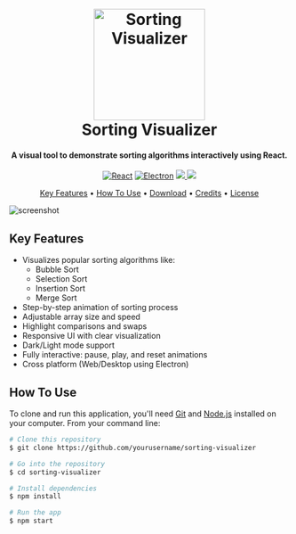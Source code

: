 <h1 align="center">
  <br>
  <a href="#"><img src="https://raw.githubusercontent.com/amitmerchant1990/electron-markdownify/master/app/img/markdownify.png" alt="Sorting Visualizer" width="200"></a>
  <br>
  Sorting Visualizer
  <br>
</h1>

<h4 align="center">A visual tool to demonstrate sorting algorithms interactively using React.</h4>

<p align="center">
  <a href="#"><img src="https://img.shields.io/badge/React-v18-blue" alt="React"></a>
  <a href="#"><img src="https://img.shields.io/badge/Electron-v25-lightgrey" alt="Electron"></a>
  <a href="https://saythanks.io/to/bullredeyes@gmail.com">
      <img src="https://img.shields.io/badge/SayThanks.io-%E2%98%BC-1EAEDB.svg">
  </a>
  <a href="https://www.paypal.me/AmitMerchant">
    <img src="https://img.shields.io/badge/$-donate-ff69b4.svg?maxAge=2592000&amp;style=flat">
  </a>
</p>

<p align="center">
  <a href="#key-features">Key Features</a> •
  <a href="#how-to-use">How To Use</a> •
  <a href="#download">Download</a> •
  <a href="#credits">Credits</a> •
  <a href="#license">License</a>
</p>

![screenshot](https://raw.githubusercontent.com/yourusername/sorting-visualizer/main/demo.gif)

## Key Features

* Visualizes popular sorting algorithms like:
  - Bubble Sort
  - Selection Sort
  - Insertion Sort
  - Merge Sort
* Step-by-step animation of sorting process
* Adjustable array size and speed
* Highlight comparisons and swaps
* Responsive UI with clear visualization
* Dark/Light mode support
* Fully interactive: pause, play, and reset animations
* Cross platform (Web/Desktop using Electron)

## How To Use

To clone and run this application, you'll need [Git](https://git-scm.com) and [Node.js](https://nodejs.org/en/download/) installed on your computer. From your command line:

```bash
# Clone this repository
$ git clone https://github.com/yourusername/sorting-visualizer

# Go into the repository
$ cd sorting-visualizer

# Install dependencies
$ npm install

# Run the app
$ npm start
